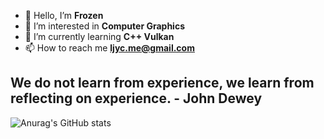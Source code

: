 - 👋 Hello, I’m **Frozen**
- 👀 I’m interested in **Computer Graphics**
- 🌱 I’m currently learning **C++ Vulkan**
- 📫 How to reach me **ljyc.me@gmail.com**

## We do not learn from experience, we learn from reflecting on experience. - John Dewey

![Anurag's GitHub stats](https://github-readme-stats.vercel.app/api?username=AlterFrozen&show_icons=true&theme=radical)

<!---
AlterFrozen/AlterFrozen is a ✨ special ✨ repository because its `README.md` (this file) appears on your GitHub profile.
You can click the Preview link to take a look at your changes.
--->
